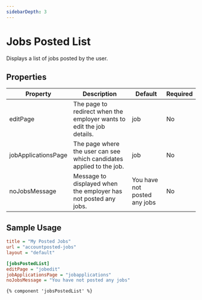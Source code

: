 ```yaml
---
sidebarDepth: 3
---
```


# Jobs Posted List 

Displays a list of jobs posted by the user. 

## Properties

| Property            | Description                                                           | Default                      | Required |
|---------------------|-----------------------------------------------------------------------|------------------------------|----------|
| editPage            | The page to redirect when the employer wants to edit the job details. | job                          | No       |
| jobApplicationsPage | The page where the user can see which candidates applied to the job.  | job                          | No       |
| noJobsMessage       | Message to displayed when the employer has not posted any jobs.       | You have not posted any jobs | No       |


## Sample Usage
  
  ```ini
  title = "My Posted Jobs"
  url = "accountposted-jobs"
  layout = "default"
  
  [jobsPostedList]
  editPage = "jobedit"
  jobApplicationsPage = "jobapplications"
  noJobsMessage = "You have not posted any jobs"
  ```
  ```twig
  {% component 'jobsPostedList' %}
  ```

